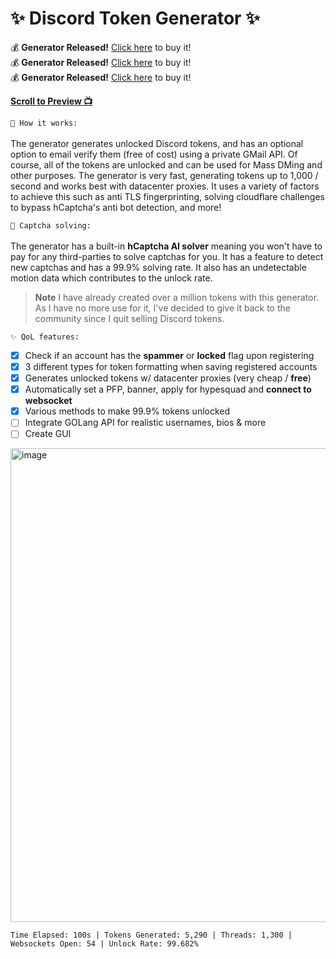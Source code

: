 # ✨ Discord Token Generator ✨
💰 **Generator Released!** [Click here](https://tokengenv2.mysellix.io/) to buy it!<br />
💰 **Generator Released!** [Click here](https://tokengenv2.mysellix.io/) to buy it!<br />
💰 **Generator Released!** [Click here](https://tokengenv2.mysellix.io/) to buy it!<br />

**<a href="#preview">Scroll to Preview 📺</a>**

`📝 How it works:`
<br><br>
The generator generates unlocked Discord tokens, and has an optional option to email verify them (free of cost) using a private GMail API. Of course, all of the tokens are unlocked and can be used for Mass DMing and other purposes. The generator is very fast, generating tokens up to 1,000 / second and works best with datacenter proxies. It uses a variety of factors to achieve this such as anti TLS fingerprinting, solving cloudflare challenges to bypass hCaptcha's anti bot detection, and more!

`🤖 Captcha solving:`
<br><br>
The generator has a built-in **hCaptcha AI solver** meaning you won't have to pay for any third-parties to solve captchas for you. It has a feature to detect new captchas and has a 99.9% solving rate. It also has an undetectable motion data which contributes to the unlock rate.

> **Note** I have already created over a million tokens with this generator. As I have no more use for it, I've decided to give it back to the community since I quit selling Discord tokens. 

`✨ QoL features:`
<br>
- [x] Check if an account has the **spammer** or **locked** flag upon registering
- [x] 3 different types for token formatting when saving registered accounts
- [x] Generates unlocked tokens w/ datacenter proxies (very cheap / **free**)
- [x] Automatically set a PFP, banner, apply for hypesquad and **connect to websocket**
- [x] Various methods to make 99.9% tokens unlocked
- [ ] Integrate GOLang API for realistic usernames, bios & more
- [ ] Create GUI
<div id="preview"></div>
<img width="758" alt="image" src="https://user-images.githubusercontent.com/64490610/222548345-77f41e8a-bc46-4a62-80b5-9e237e07f772.png">
<br />

```dif
Time Elapsed: 100s | Tokens Generated: 5,290 | Threads: 1,300 | Websockets Open: 54 | Unlock Rate: 99.682%
```
 
